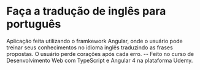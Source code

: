 # Faça a tradução de inglês para português
Aplicação feita utilizando o framkework Angular, onde o usuário pode treinar seus conhecimentos no idioma inglês traduzindo as frases propostas.
O usuário perde corações após cada erro. -- Feito no curso de Desenvolvimento Web com TypeScript e Angular 4 na plataforma Udemy.


